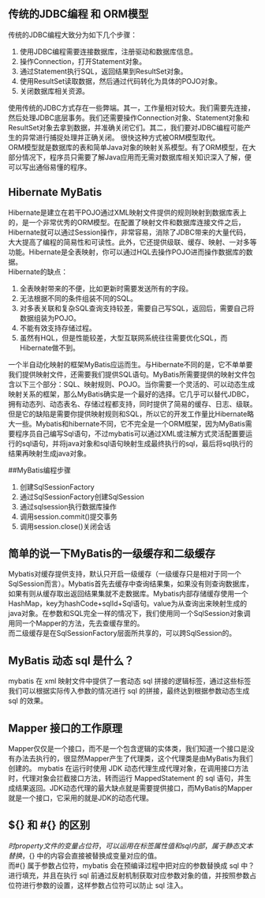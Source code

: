 ## 传统的JDBC编程 和 ORM模型
传统的JDBC编程大致分为如下几个步骤：  
1. 使用JDBC编程需要连接数据库，注册驱动和数据库信息。  
2. 操作Connection，打开Statement对象。  
3. 通过Statement执行SQL，返回结果到ResultSet对象。  
4. 使用ResultSet读取数据，然后通过代码转化为具体的POJO对象。  
5. 关闭数据库相关资源。  

使用传统的JDBC方式存在一些弊端。其一，工作量相对较大。我们需要先连接，然后处理JDBC底层事务。我们还需要操作Connection对象、Statement对象和ResultSet对象去拿到数据，并准确关闭它们。其二，我们要对JDBC编程可能产生的异常进行捕捉处理并正确关闭。 很快这种方式被ORM模型取代。  
ORM模型就是数据库的表和简单Java对象的映射关系模型。有了ORM模型，在大部分情况下，程序员只需要了解Java应用而无需对数据库相关知识深入了解，便可以写出通俗易懂的程序。

## Hibernate MyBatis
Hibernate是建立在若干POJO通过XML映射文件提供的规则映射到数据库表上的，是一个非常优秀的ORM模型。在配置了映射文件和数据库连接文件之后，Hibernate就可以通过Session操作，非常容易，消除了JDBC带来的大量代码，大大提高了编程的简易性和可读性。此外，它还提供级联、缓存、映射、一对多等功能。Hibernate是全表映射，你可以通过HQL去操作POJO进而操作数据库的数据。  
Hibernate的缺点：  
1. 全表映射带来的不便，比如更新时需要发送所有的字段。  
2. 无法根据不同的条件组装不同的SQL。  
3. 对多表关联和复杂SQL查询支持较差，需要自己写SQL，返回后，需要自己将数据组装为POJO。  
4. 不能有效支持存储过程。  
5. 虽然有HQL，但是性能较差，大型互联网系统往往需要优化SQL，而Hibernate做不到。   
 
一个半自动化映射的框架MyBatis应运而生。与Hibernate不同的是，它不单单要我们提供映射文件，还需要我们提供SQL语句。MyBatis所需要提供的映射文件包含以下三个部分：SQL、映射规则、POJO。当你需要一个灵活的、可以动态生成映射关系的框架，那么MyBatis确实是一个最好的选择。它几乎可以替代JDBC，拥有动态列、动态表名、存储过程都支持，同时提供了简易的缓存、日志、级联。但是它的缺陷是需要你提供映射规则和SQL，所以它的开发工作量比Hibernate略大一些。Mybatis和hibernate不同，它不完全是一个ORM框架，因为MyBatis需要程序员自己编写Sql语句，不过mybatis可以通过XML或注解方式灵活配置要运行的sql语句，并将java对象和sql语句映射生成最终执行的sql，最后将sql执行的结果再映射生成java对象。  

##MyBatis编程步骤
1. 创建SqlSessionFactory
2. 通过SqlSessionFactory创建SqlSession
3. 通过sqlsession执行数据库操作
4. 调用session.commit()提交事务
5. 调用session.close()关闭会话

## 简单的说一下MyBatis的一级缓存和二级缓存
Mybatis对缓存提供支持，默认只开启一级缓存（一级缓存只是相对于同一个SqlSession而言）。Mybatis首先去缓存中查询结果集，如果没有则查询数据库，如果有则从缓存取出返回结果集就不走数据库。Mybatis内部存储缓存使用一个HashMap，key为hashCode+sqlId+Sql语句。value为从查询出来映射生成的java对象。在参数和SQL完全一样的情况下，我们使用同一个SqlSession对象调用同一个Mapper的方法，先去查缓存里的。  
而二级缓存是在SqlSessionFactory层面所共享的，可以跨SqlSession的。

## MyBatis 动态 sql 是什么？
mybatis 在 xml 映射文件中提供了一套动态 sql 拼接的逻辑标签，通过这些标签我们可以根据实际传入参数的情况进行 sql 的拼接，最终达到根据参数动态生成 sql 的效果。

## Mapper 接口的工作原理
Mapper仅仅是一个接口，而不是一个包含逻辑的实体类，我们知道一个接口是没有办法去执行的，很显然Mapper产生了代理类，这个代理类是由MyBatis为我们创建的。
mybatis 在运行时使用 JDK 动态代理生成代理对象，在调用接口方法时，代理对象会拦截接口方法，转而运行 MappedStatement 的 sql 语句，并生成结果返回。JDK动态代理的最大缺点就是需要提供接口，而MyBatis的Mapper就是一个接口，它采用的就是JDK的动态代理。  

## ${} 和 #{} 的区别  

   ${} 时 property 文件的变量占位符，可以运用在标签属性值和 sql 内部，属于静态文本替换，${} 中的内容会直接被替换成变量对应的值。  
   而#{} 属于参数占位符，mybatis 会在预编译过程中把对应的参数替换成 sql 中？进行填充，并且在执行 sql 前通过反射机制获取对应参数对象的值，并按照参数占位符进行参数的设置，这样参数占位符可以防止 sql 注入。
